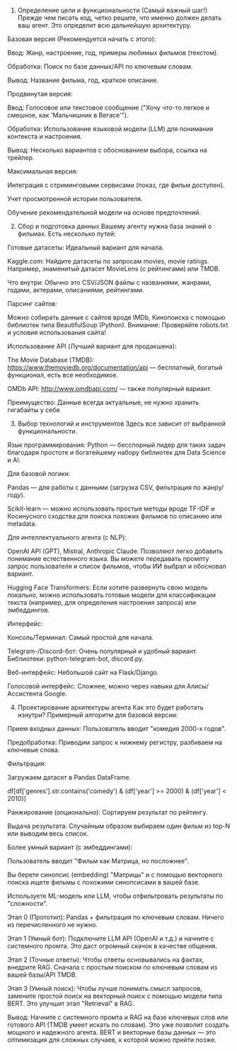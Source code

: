 1. Определение цели и функциональности (Самый важный шаг!)
Прежде чем писать код, четко решите, что именно должен делать ваш агент. Это определит всю дальнейшую архитектуру.

Базовая версия (Рекомендуется начать с этого):

Ввод: Жанр, настроение, год, примеры любимых фильмов (текстом).

Обработка: Поиск по базе данных/API по ключевым словам.

Вывод: Название фильма, год, краткое описание.

Продвинутая версия:

Ввод: Голосовое или текстовое сообщение ("Хочу что-то легкое и смешное, как 'Мальчишник в Вегасе'").

Обработка: Использование языковой модели (LLM) для понимания контекста и настроения.

Вывод: Несколько вариантов с обоснованием выбора, ссылка на трейлер.

Максимальная версия:

Интеграция с стриминговыми сервисами (показ, где фильм доступен).

Учет просмотренной истории пользователя.

Обучение рекомендательной модели на основе предпочтений.


2. Сбор и подготовка данных
Вашему агенту нужна база знаний о фильмах. Есть несколько путей:

Готовые датасеты: Идеальный вариант для начала.

Kaggle.com: Найдите датасеты по запросам movies, movie ratings. Например, знаменитый датасет MovieLens (с рейтингами) или TMDB.

Что внутри: Обычно это CSV/JSON файлы с названиями, жанрами, годами, актерами, описаниями, рейтингами.

Парсинг сайтов:

Можно собирать данные с сайтов вроде IMDb, Кинопоиска с помощью библиотек типа BeautifulSoup (Python). Внимание: Проверяйте robots.txt и условия использования сайта!

Использование API (Лучший вариант для продакшена):

The Movie Database (TMDB): https://www.themoviedb.org/documentation/api — бесплатный, богатый функционал, есть все необходимое.

OMDb API: http://www.omdbapi.com/ — также популярный вариант.

Преимущество: Данные всегда актуальные, не нужно хранить гигабайты у себя

3. Выбор технологий и инструментов
Здесь все зависит от выбранной функциональности.

Язык программирования: Python — бесспорный лидер для таких задач благодаря простоте и богатейшему набору библиотек для Data Science и AI.

Для базовой логики:

Pandas — для работы с данными (загрузка CSV, фильтрация по жанру/году).

Scikit-learn — можно использовать простые методы вроде TF-IDF и Косинусного сходства для поиска похожих фильмов по описанию или metadata.

Для интеллектуального агента (с NLP):

OpenAI API (GPT), Mistral, Anthropic Claude: Позволяют легко добавить понимание естественного языка. Вы можете передавать промпту запрос пользователя и список фильмов, чтобы ИИ выбрал и обосновал вариант.

Hugging Face Transformers: Если хотите развернуть свою модель локально, можно использовать готовые модели для классификации текста (например, для определения настроения запроса) или эмбеддингов.

Интерфейс:

Консоль/Терминал: Самый простой для начала.

Telegram-/Discord-бот: Очень популярный и удобный вариант. Библиотеки: python-telegram-bot, discord.py.

Веб-интерфейс: Небольшой сайт на Flask/Django.

Голосовой интерфейс: Сложнее, можно через навыки для Алисы/Ассистента Google.


4. Проектирование архитектуры агента
Как это будет работать изнутри? Примерный алгоритм для базовой версии:

Прием входных данных: Пользователь вводит "комедия 2000-х годов".

Предобработка: Приводим запрос к нижнему регистру, разбиваем на ключевые слова.

Фильтрация:

Загружаем датасет в Pandas DataFrame.

df[df['genres'].str.contains('comedy') & (df['year'] >= 2000) & (df['year'] < 2010)]

Ранжирование (опционально): Сортируем результат по рейтингу.

Выдача результата: Случайным образом выбираем один фильм из top-N или выводим весь список.

Более умный вариант (с эмбеддингами):

Пользователь вводит "Фильм как Матрица, но посложнее".

Вы берете синопсис (embedding) "Матрицы" и с помощью векторного поиска ищете фильмы с похожими синопсисами в вашей базе.

Используете ML-модель или LLM, чтобы отфильтровать результаты по "сложности".

Этап 0 (Прототип): Pandas + фильтрация по ключевым словам. Ничего из перечисленного не нужно.

Этап 1 (Умный бот): Подключите LLM API (OpenAI и т.д.) и начните с системного промта. Это даст огромный скачок в качестве общения.

Этап 2 (Точные ответы): Чтобы ответы основывались на фактах, внедрите RAG. Сначала с простым поиском по ключевым словам из вашей базы/API TMDB.

Этап 3 (Умный поиск): Чтобы лучше понимать смысл запросов, замените простой поиск на векторный поиск с помощью модели типа BERT. Это улучшит этап "Retrieval" в RAG.

Вывод: Начните с системного промта и RAG на базе ключевых слов или готового API (TMDB умеет искать по словам). Это уже позволит создать мощного и надежного агента. BERT и векторные базы данных — это оптимизация для сложных случаев, к которой можно прийти позже.